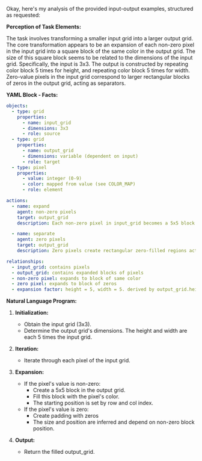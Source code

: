 Okay, here's my analysis of the provided input-output examples, structured as requested:

**Perception of Task Elements:**

The task involves transforming a smaller input grid into a larger output grid. The core transformation appears to be an expansion of each non-zero pixel in the input grid into a square block of the same color in the output grid. The size of this square block seems to be related to the dimensions of the input grid. Specifically, the input is 3x3. The output is constructed by repeating color block 5 times for height, and repeating color block 5 times for width. Zero-value pixels in the input grid correspond to larger rectangular blocks of zeros in the output grid, acting as separators.

**YAML Block - Facts:**


```yaml
objects:
  - type: grid
    properties:
      - name: input_grid
      - dimensions: 3x3
      - role: source
  - type: grid
    properties:
      - name: output_grid
      - dimensions: variable (dependent on input)
      - role: target
  - type: pixel
    properties:
      - value: integer (0-9)
      - color: mapped from value (see COLOR_MAP)
      - role: element

actions:
  - name: expand
    agent: non-zero pixels
    target: output_grid
    description: Each non-zero pixel in input_grid becomes a 5x5 block of the same color in output_grid.

  - name: separate
    agent: zero pixels
    target: output_grid
    description: Zero pixels create rectangular zero-filled regions acting as padding, their dimensions determine the shape and position of the expanded color blocks.

relationships:
  - input_grid: contains pixels
  - output_grid: contains expanded blocks of pixels
  - non-zero pixel: expands to block of same color
  - zero pixel: expands to block of zeros
  - expansion factor: height = 5, width = 5. derived by output_grid.height / input_grid.height, output_grid.width/ input_grid.width.

```


**Natural Language Program:**

1.  **Initialization:**
    *   Obtain the input grid (3x3).
    *   Determine the output grid's dimensions. The height and width are each 5 times the input grid.

2.  **Iteration:**
    *   Iterate through each pixel of the input grid.

3.  **Expansion:**

    *   If the pixel's value is non-zero:
        *   Create a 5x5 block in the output grid.
        *   Fill this block with the pixel's color.
        *   The starting position is set by row and col index.
    *   If the pixel's value is zero:
        * Create padding with zeros
        * The size and position are inferred and depend on non-zero block position.

4. **Output:**
   * Return the filled output_grid.
